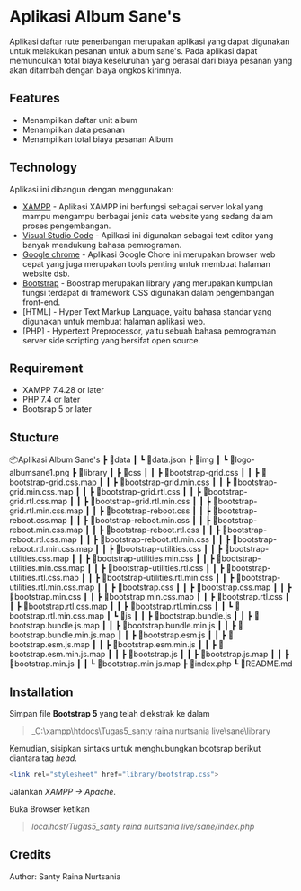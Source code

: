 # Aplikasi Album Sane's

Aplikasi daftar rute penerbangan merupakan aplikasi yang dapat digunakan untuk melakukan pesanan untuk album sane's. Pada aplikasi dapat memunculkan total biaya keseluruhan yang berasal dari biaya pesanan yang akan ditambah dengan biaya  ongkos kirimnya.

## Features

- Menampilkan daftar unit album
- Menampilkan data pesanan
- Menampilkan total biaya pesanan Album 

## Technology

Aplikasi ini dibangun dengan menggunakan:

- [XAMPP](https://www.apachefriends.org/download.html) - Aplikasi XAMPP ini berfungsi sebagai server lokal yang mampu mengampu berbagai jenis data website yang sedang dalam proses pengembangan.
- [Visual Studio Code](https://code.visualstudio.com) - Apilkasi ini digunakan sebagai text editor yang banyak mendukung bahasa pemrograman.
- [Google chrome](https://www.google.com/chrome) - Aplikasi Google Chore ini merupakan browser web cepat yang juga merupakan tools penting untuk membuat halaman website dsb.
- [Bootstrap](https://getbootstrap.com) - Boostrap merupakan library yang merupakan kumpulan fungsi terdapat di framework CSS digunakan dalam pengembangan front-end.
- [HTML] - Hyper Text Markup Language, yaitu bahasa standar yang digunakan untuk membuat halaman aplikasi web.
- [PHP] - Hypertext Preprocessor, yaitu sebuah bahasa pemrograman server side scripting yang bersifat open source.

## Requirement

- XAMPP 7.4.28 or later
- PHP 7.4 or later
- Bootsrap 5 or later

## Stucture

📦Aplikasi Album Sane's
┣ 📂data
┃ ┗ 📜data.json
┣ 📂img
┃ ┗ 📜logo-albumsane1.png
┣ 📂library
┃ ┣ 📂css
┃ ┃ ┣ 📜bootstrap-grid.css
┃ ┃ ┣ 📜bootstrap-grid.css.map
┃ ┃ ┣ 📜bootstrap-grid.min.css
┃ ┃ ┣ 📜bootstrap-grid.min.css.map
┃ ┃ ┣ 📜bootstrap-grid.rtl.css
┃ ┃ ┣ 📜bootstrap-grid.rtl.css.map
┃ ┃ ┣ 📜bootstrap-grid.rtl.min.css
┃ ┃ ┣ 📜bootstrap-grid.rtl.min.css.map
┃ ┃ ┣ 📜bootstrap-reboot.css
┃ ┃ ┣ 📜bootstrap-reboot.css.map
┃ ┃ ┣ 📜bootstrap-reboot.min.css
┃ ┃ ┣ 📜bootstrap-reboot.min.css.map
┃ ┃ ┣ 📜bootstrap-reboot.rtl.css
┃ ┃ ┣ 📜bootstrap-reboot.rtl.css.map
┃ ┃ ┣ 📜bootstrap-reboot.rtl.min.css
┃ ┃ ┣ 📜bootstrap-reboot.rtl.min.css.map
┃ ┃ ┣ 📜bootstrap-utilities.css
┃ ┃ ┣ 📜bootstrap-utilities.css.map
┃ ┃ ┣ 📜bootstrap-utilities.min.css
┃ ┃ ┣ 📜bootstrap-utilities.min.css.map
┃ ┃ ┣ 📜bootstrap-utilities.rtl.css
┃ ┃ ┣ 📜bootstrap-utilities.rtl.css.map
┃ ┃ ┣ 📜bootstrap-utilities.rtl.min.css
┃ ┃ ┣ 📜bootstrap-utilities.rtl.min.css.map
┃ ┃ ┣ 📜bootstrap.css
┃ ┃ ┣ 📜bootstrap.css.map
┃ ┃ ┣ 📜bootstrap.min.css
┃ ┃ ┣ 📜bootstrap.min.css.map
┃ ┃ ┣ 📜bootstrap.rtl.css
┃ ┃ ┣ 📜bootstrap.rtl.css.map
┃ ┃ ┣ 📜bootstrap.rtl.min.css
┃ ┃ ┗ 📜bootstrap.rtl.min.css.map
┃ ┗ 📂js
┃ ┃ ┣ 📜bootstrap.bundle.js
┃ ┃ ┣ 📜bootstrap.bundle.js.map
┃ ┃ ┣ 📜bootstrap.bundle.min.js
┃ ┃ ┣ 📜bootstrap.bundle.min.js.map
┃ ┃ ┣ 📜bootstrap.esm.js
┃ ┃ ┣ 📜bootstrap.esm.js.map
┃ ┃ ┣ 📜bootstrap.esm.min.js
┃ ┃ ┣ 📜bootstrap.esm.min.js.map
┃ ┃ ┣ 📜bootstrap.js
┃ ┃ ┣ 📜bootstrap.js.map
┃ ┃ ┣ 📜bootstrap.min.js
┃ ┃ ┗ 📜bootstrap.min.js.map
┣ 📜index.php
┗ 📜README.md

## Installation


Simpan file **Bootstrap 5** yang telah diekstrak ke dalam

> \_C:\xampp\htdocs\Tugas5_santy raina nurtsania live\sane\library

Kemudian, sisipkan sintaks untuk menghubungkan bootsrap berikut diantara tag _head_.

```php
<link rel="stylesheet" href="library/bootstrap.css">
```

Jalankan _XAMPP -> Apache_.

Buka Browser ketikan

> _localhost/Tugas5_santy raina nurtsania live/sane/index.php_

## Credits

Author: Santy Raina Nurtsania
